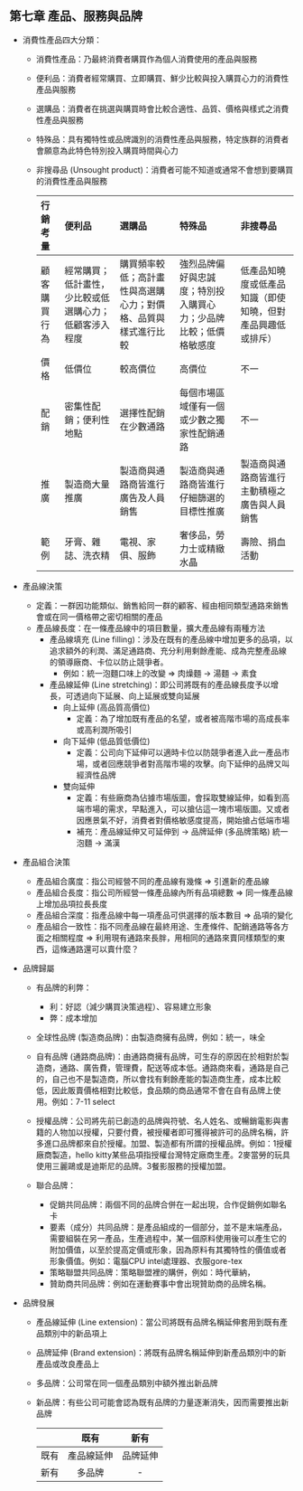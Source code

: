 ## 第七章 產品、服務與品牌

* 消費性產品四大分類：
  * 消費性產品：乃最終消費者購買作為個人消費使用的產品與服務
  * 便利品：消費者經常購買、立即購買、鮮少比較與投入購買心力的消費性產品與服務
  * 選購品：消費者在挑選與購買時會比較合適性、品質、價格與樣式之消費性產品與服務
  * 特殊品：具有獨特性或品牌識別的消費性產品與服務，特定族群的消費者會願意為此特色特別投入購買時間與心力
  * 非搜尋品 (Unsought product)：消費者可能不知道或通常不會想到要購買的消費性產品與服務

    |行銷考量|便利品|選購品|特殊品|非搜尋品|
    |:---|:---|:---|:---|:---|
    |顧客購買行為|經常購買；低計畫性，少比較或低選購心力；低顧客涉入程度|購買頻率較低；高計畫性與高選購心力；對價格、品質與樣式進行比較|強烈品牌偏好與忠誠度；特別投入購買心力；少品牌比較；低價格敏感度|低產品知曉度或低產品知識（即使知曉，但對產品興趣低或排斥）|
    |價格|低價位|較高價位|高價位|不一|
    |配銷|密集性配銷；便利性地點|選擇性配銷在少數通路|每個市場區域僅有一個或少數之獨家性配銷通路|不一|
    |推廣|製造商大量推廣|製造商與通路商皆進行廣告及人員銷售|製造商與通路商皆進行仔細篩選的目標性推廣|製造商與通路商皆進行主動積極之廣告與人員銷售|
    |範例|牙膏、雜誌、洗衣精|電視、家俱、服飾|奢侈品，勞力士或精緻水晶|壽險、捐血活動|


* 產品線決策
  * 定義：一群因功能類似、銷售給同一群的顧客、經由相同類型通路來銷售會或在同一價格帶之密切相關的產品
  * 產品線長度：在一條產品線中的項目數量，擴大產品線有兩種方法
    * 產品線填充 (Line filling)：涉及在既有的產品線中增加更多的品項，以追求額外的利潤、滿足通路商、充分利用剩餘產能、成為完整產品線的領導廠商、卡位以防止競爭者。
      * 例如：統一泡麵口味上的改變 => 肉燥麵 -> 湯麵 -> 素食
    * 產品線延伸 (Line stretching)：即公司將既有的產品線長度予以增長，可透過向下延展、向上延展或雙向延展
      * 向上延伸 (高品質高價位)
        * 定義：為了增加既有產品的名望，或者被高階市場的高成長率或高利潤所吸引
	  * 向下延伸 (低品質低價位)
	    * 定義：公司向下延伸可以適時卡位以防競爭者進入此一產品市場，或者回應競爭者對高階市場的攻擊。向下延伸的品牌又叫經濟性品牌
	  * 雙向延伸
	    * 定義：有些廠商為佔據市場版圖，會採取雙線延伸，如看到高端市場的需求，早點進入，可以搶佔這一塊市場版圖。又或者因應景氣不好，消費者對價格敏感度提高，開始搶占低端市場
	    * 補充：產品線延伸又可延伸到 -> 品牌延伸 (多品牌策略) 統一泡麵 -> 滿漢

* 產品組合決策
  * 產品組合廣度：指公司經營不同的產品線有幾條 => 引進新的產品線
  * 產品組合長度：指公司所經營一條產品線內所有品項總數 => 同一條產品線上增加品項拉長長度
  * 產品組合深度：指產品線中每一項產品可供選擇的版本數目 => 品項的變化
  * 產品組合一致性：指不同產品線在最終用途、生產條件、配銷通路等各方面之相關程度 => 利用現有通路來長胖，用相同的通路來賣同樣類型的東西，這條通路還可以賣什麼？

* 品牌歸屬
  * 有品牌的利弊：
    * 利：好認（減少購買決策過程）、容易建立形象　
    * 弊：成本增加

  * 全球性品牌 (製造商品牌)：由製造商擁有品牌，例如：統一，味全
  * 自有品牌 (通路商品牌)：由通路商擁有品牌，可生存的原因在於相對於製造商，通路、廣告費，管理費，配送等成本低。通路商來看，通路是自己的，自己也不是製造商，所以會找有剩餘產能的製造商生產，成本比較低，因此販賣價格相對比較低，食品類的商品通常不會在自有品牌上使用。例如：7-11 select
  * 授權品牌：公司將先前已創造的品牌與符號、名人姓名、或暢銷電影與書籍的人物加以授權，只要付費，被授權者即可獲得被許可的品牌名稱，許多進口品牌都來自於授權。加盟、製造都有所謂的授權品牌。例如：1授權廠商製造，hello kitty某些品項指授權台灣特定廠商生產。2麥當勞的玩具使用三麗鷗或是迪斯尼的品牌。3餐影服務的授權加盟。
  * 聯合品牌：
    * 促銷共同品牌：兩個不同的品牌合併在一起出現，合作促銷例如聯名卡
    * 要素（成分）共同品牌：是產品組成的一個部分，並不是末端產品，需要組裝在另一產品，生產過程中，某一個原料使用後可以產生它的附加價值，以至於提高定價或形象，因為原料有其獨特性的價值或者形象價值。例如：電腦CPU intel處理器、衣服gore-tex　
    * 策略聯盟共同品牌：策略聯盟裡的購併，例如：時代華納，
    * 贊助商共同品牌：例如在運動賽事中會出現贊助商的品牌名稱。

* 品牌發展
  * 產品線延伸 (Line extension)：當公司將既有品牌名稱延伸套用到既有產品類別中的新品項上
  * 品牌延伸 (Brand extension)：將既有品牌名稱延伸到新產品類別中的新產品或改良產品上
  * 多品牌：公司常在同一個產品類別中額外推出新品牌
  * 新品牌：有些公司可能會認為既有品牌的力量逐漸消失，因而需要推出新品牌

    ||既有|新有|
    |:---:|:---:|:---:|
    |既有|產品線延伸|品牌延伸|
    |新有|多品牌|-|
